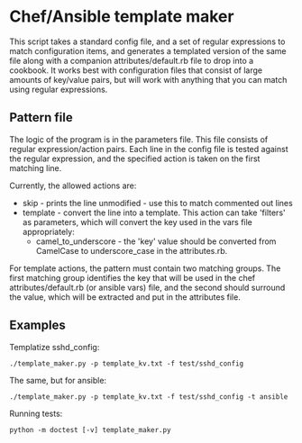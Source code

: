 # Chef/Ansible template maker

This script takes a standard config file, and a set of regular expressions to
match configuration items, and generates a templated version of the same file
along with a companion attributes/default.rb file to drop into a cookbook. It
works best with configuration files that consist of large amounts of key/value
pairs, but will work with anything that you can match using regular
expressions.

## Pattern file

The logic of the program is in the parameters file. This file consists of
regular expression/action pairs. Each line in the config file is tested
against the regular expression, and the specified action is taken on the first
matching line.

Currently, the allowed actions are:

 * skip - prints the line unmodified - use this to match commented out lines
 * template - convert the line into a template. This action can take 'filters'
   as parameters, which will convert the key used in the vars file
   appropriately:
   * camel_to_underscore - the 'key' value should be converted from CamelCase
     to underscore_case in the attributes.rb.

For template actions, the pattern must contain two matching groups. The first
matching group identifies the key that will be used in the chef
attributes/default.rb (or ansible vars) file, and the second should surround
the value, which will be extracted and put in the attributes file.

## Examples

Templatize sshd_config:

    ./template_maker.py -p template_kv.txt -f test/sshd_config

The same, but for ansible:

    ./template_maker.py -p template_kv.txt -f test/sshd_config -t ansible

Running tests:

    python -m doctest [-v] template_maker.py
